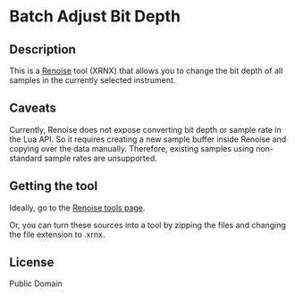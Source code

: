 Batch Adjust Bit Depth
======================

Description
-----------

This is a [Renoise](http://www.renoise.com/) tool (XRNX) that allows you to
change the bit depth of all samples in the currently selected instrument.

Caveats
-------

Currently, Renoise does not expose converting bit depth or sample rate in the
Lua API. So it requires creating a new sample buffer inside Renoise and
copying over the data manually. Therefore, existing samples using
non-standard sample rates are unsupported.

Getting the tool
----------------

Ideally, go to the [Renoise tools page](http://www.renoise.com/tools).

Or, you can turn these sources into a tool by zipping the files and changing
the file extension to .xrnx.

License
-------

Public Domain
